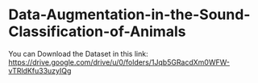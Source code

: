 # Data-Augmentation-in-the-Sound-Classification-of-Animals
You can Download the Dataset in this link:
https://drive.google.com/drive/u/0/folders/1Jqb5GRacdXm0WFW-vTRldKfu33uzyIQg
